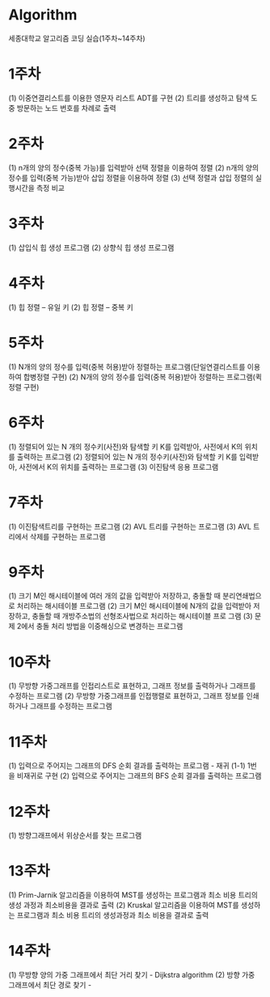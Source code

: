 # Algorithm
세종대학교 알고리즘 코딩 실습(1주차~14주차)

# **1주차**
(1) 이중연결리스트를 이용한 영문자 리스트 ADT를 구현
(2) 트리를 생성하고 탐색 도중 방문하는 노드 번호를 차례로 출력
# **2주차**
(1) n개의 양의 정수(중복 가능)를 입력받아 선택 정렬을 이용하여 정렬
(2) n개의 양의 정수를 입력(중복 가능)받아 삽입 정렬을 이용하여 정렬
(3) 선택 정렬과 삽입 정렬의 실행시간을 측정 비교
# **3주차**
(1) 삽입식 힙 생성 프로그램
(2) 상향식 힙 생성 프로그램
# **4주차**
(1) 힙 정렬 – 유일 키
(2) 힙 정렬 – 중복 키
# **5주차**
(1) N개의 양의 정수를 입력(중복 허용)받아 정렬하는 프로그램(단일연결리스트를 이용하여 합병정렬 구현)
(2) N개의 양의 정수를 입력(중복 허용)받아 정렬하는 프로그램(퀵 정렬 구현)
# **6주차**
(1) 정렬되어 있는 N 개의 정수키(사전)와 탐색할 키 K를 입력받아, 사전에서 K의 위치를 출력하는 프로그램
(2) 정렬되어 있는 N 개의 정수키(사전)와 탐색할 키 K를 입력받아, 사전에서 K의 위치를 출력하는 프로그램
(3) 이진탐색 응용 프로그램
# **7주차**
(1) 이진탐색트리를 구현하는 프로그램
(2) AVL 트리를 구현하는 프로그램
(3) AVL 트리에서 삭제를 구현하는 프로그램
# **9주차**
(1) 크기 M인 해시테이블에 여러 개의 값을 입력받아 저장하고, 충돌할 때 분리연쇄법으로 처리하는 해시테이블 프로그램
(2) 크기 M인 해시테이블에 N개의 값을 입력받아 저장하고, 충돌할 때 개방주소법의 선형조사법으로 처리하는 해시테이블 프로
그램
(3) 문제 2에서 충돌 처리 방법을 이중해싱으로 변경하는 프로그램
# **10주차**
(1) 무방향 가중그래프를 인접리스트로 표현하고, 그래프 정보를 출력하거나 그래프를 수정하는 프로그램
(2) 무방향 가중그래프를 인접행렬로 표현하고, 그래프 정보를 인쇄하거나 그래프를 수정하는 프로그램
# **11주차**
(1) 입력으로 주어지는 그래프의 DFS 순회 결과를 출력하는 프로그램 - 재귀
(1-1) 1번을 비재귀로 구현
(2) 입력으로 주어지는 그래프의 BFS 순회 결과를 출력하는 프로그램
# **12주차**
(1) 방향그래프에서 위상순서를 찾는 프로그램
# **13주차**
(1) Prim-Jarnik 알고리즘을 이용하여 MST를 생성하는 프로그램과 최소 비용 트리의 생성 과정과 최소비용을 결과로 출력
(2) Kruskal 알고리즘을 이용하여 MST를 생성하는 프로그램과 최소 비용 트리의 생성과정과 최소 비용을 결과로 출력
# **14주차**
(1) 무방향 양의 가중 그래프에서 최단 거리 찾기 - Dijkstra algorithm
(2) 방향 가중 그래프에서 최단 경로 찾기 - 
